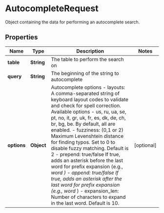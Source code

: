 

# AutocompleteRequest

Object containing the data for performing an autocomplete search.

## Properties

| Name | Type | Description | Notes |
|------------ | ------------- | ------------- | -------------|
|**table** | **String** | The table to perform the search on |  |
|**query** | **String** | The beginning of the string to autocomplete |  |
|**options** | **Object** | Autocomplete options   - layouts: A comma-separated string of keyboard layout codes to validate and check for spell correction. Available options - us, ru, ua, se, pt, no, it, gr, uk, fr, es, dk, de, ch, br, bg, be. By default, all are enabled.   - fuzziness: (0,1 or 2) Maximum Levenshtein distance for finding typos. Set to 0 to disable fuzzy matching. Default is 2   - prepend: true/false If true, adds an asterisk before the last word for prefix expansion (e.g., *word )   - append:  true/false If true, adds an asterisk after the last word for prefix expansion (e.g., word* )   - expansion_len: Number of characters to expand in the last word. Default is 10.  |  [optional] |


